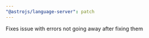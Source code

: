 ```yaml
---
"@astrojs/language-server": patch
---
```


Fixes issue with errors not going away after fixing them
